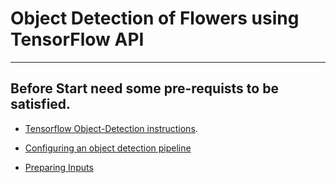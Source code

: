 # **Object Detection of Flowers using TensorFlow API**
-----------------------------------------------------------

## Before Start need some pre-requists to be satisfied.

- [Tensorflow Object-Detection instructions](https://github.com/Akshaypatil15/object-detection-flowers/blob/master/object_detection/g3doc/installation.md).

- [Configuring an object detection pipeline](https://github.com/Akshaypatil15/object-detection-flowers/blob/master/object_detection/g3doc/configuring_jobs.md)

- [Preparing Inputs](https://github.com/Akshaypatil15/object-detection-flowers/blob/master/object_detection/g3doc/preparing_inputs.md)

